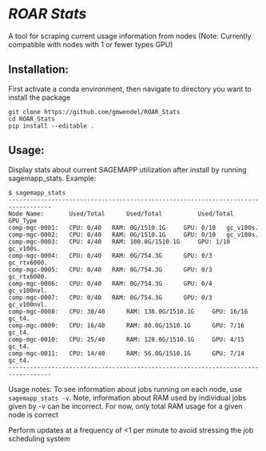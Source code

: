 # *ROAR Stats*

A tool for scraping current usage information from nodes
(Note: Currently compatible with nodes with 1 or fewer types GPU)


## Installation:

First activate a conda environment, then navigate to directory you want to install the package
```
git clone https://github.com/gmwendel/ROAR_Stats
cd ROAR_Stats
pip install --editable .
```

## Usage:
Display stats about current SAGEMAPP utilization after install
by running sagemapp_stats. Example:
```
$ sagemapp_stats
----------------------------------------------------------------------------------
Node Name:  	 Used/Total 	 Used/Total 	 	 Used/Total 	 GPU_Type
comp-mgc-0001: 	 CPU: 0/40 	 RAM: 0G/1510.1G 	 GPU: 0/10 	 gc_v100s.
comp-mgc-0002: 	 CPU: 0/40 	 RAM: 0G/1510.1G 	 GPU: 0/10 	 gc_v100s.
comp-mgc-0003: 	 CPU: 4/40 	 RAM: 100.0G/1510.1G 	 GPU: 1/10 	 gc_v100s.
comp-mgc-0004: 	 CPU: 0/40 	 RAM: 0G/754.3G 	 GPU: 0/3 	 gc_rtx6000.
comp-mgc-0005: 	 CPU: 0/40 	 RAM: 0G/754.3G 	 GPU: 0/3 	 gc_rtx6000.
comp-mgc-0006: 	 CPU: 0/40 	 RAM: 0G/754.3G 	 GPU: 0/4 	 gc_v100nvl.
comp-mgc-0007: 	 CPU: 0/40 	 RAM: 0G/754.3G 	 GPU: 0/3 	 gc_v100nvl.
comp-mgc-0008: 	 CPU: 30/40 	 RAM: 136.0G/1510.1G 	 GPU: 16/16 	 gc_t4.
comp-mgc-0009: 	 CPU: 16/40 	 RAM: 80.0G/1510.1G 	 GPU: 7/16 	 gc_t4.
comp-mgc-0010: 	 CPU: 25/40 	 RAM: 128.0G/1510.1G 	 GPU: 4/15 	 gc_t4.
comp-mgc-0011: 	 CPU: 14/40 	 RAM: 56.0G/1510.1G 	 GPU: 7/14 	 gc_t4.
----------------------------------------------------------------------------------

```

Usage notes:
To see information about jobs running on each node, use ```sagemapp_stats -v```.  Note, 
information about RAM used by individual jobs given by -v can be incorrect.  For now, only total RAM usage for a given node is
correct


Perform updates at a frequency of <1 per minute to avoid stressing the job scheduling system
